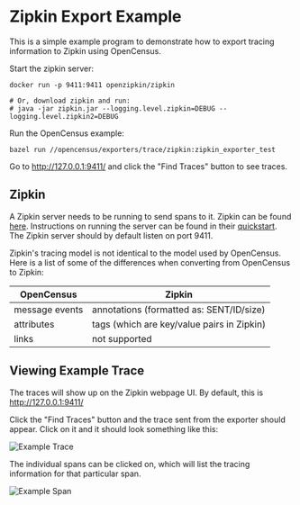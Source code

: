 # Zipkin Export Example

This is a simple example program to demonstrate how to export tracing
information to Zipkin using OpenCensus.

Start the zipkin server:
```shell
docker run -p 9411:9411 openzipkin/zipkin

# Or, download zipkin and run:
# java -jar zipkin.jar --logging.level.zipkin=DEBUG --logging.level.zipkin2=DEBUG
```

Run the OpenCensus example:
```shell
bazel run //opencensus/exporters/trace/zipkin:zipkin_exporter_test
```

Go to http://127.0.0.1:9411/ and click the "Find Traces" button to see traces.

## Zipkin

A Zipkin server needs to be running to send spans to it.
Zipkin can be found [here](https://github.com/openzipkin/zipkin).
Instructions on running the server can be found in their
[quickstart](https://zipkin.io/pages/quickstart.html).
The Zipkin server should by default listen on port 9411.

Zipkin's tracing model is not identical to the model used by OpenCensus. Here is
a list of some of the differences when converting from OpenCensus to Zipkin:

OpenCensus | Zipkin
---------- | ------
message events | annotations (formatted as: SENT/ID/size)
attributes | tags (which are key/value pairs in Zipkin)
links | not supported

## Viewing Example Trace

The traces will show up on the Zipkin webpage UI.
By default, this is http://127.0.0.1:9411/

Click the "Find Traces" button and the trace sent from the exporter should
appear.
Click on it and it should look something like this:

![Example Trace](https://i.imgur.com/7bNWraI.png)

The individual spans can be clicked on, which will list the tracing information
for that particular span.

![Example Span](https://i.imgur.com/S2yVHtu.png)
